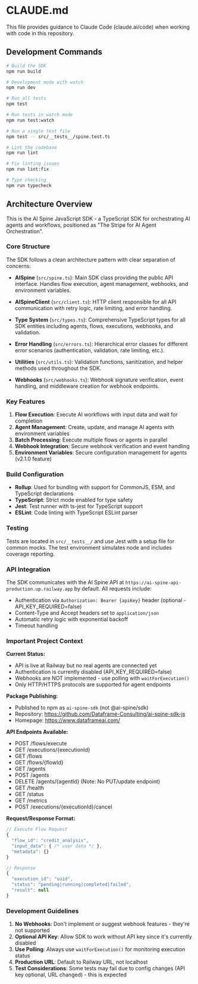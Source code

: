 # CLAUDE.md

This file provides guidance to Claude Code (claude.ai/code) when working with code in this repository.

## Development Commands

```bash
# Build the SDK
npm run build

# Development mode with watch
npm run dev

# Run all tests
npm test

# Run tests in watch mode
npm run test:watch

# Run a single test file
npm test -- src/__tests__/spine.test.ts

# Lint the codebase
npm run lint

# Fix linting issues
npm run lint:fix

# Type checking
npm run typecheck
```

## Architecture Overview

This is the AI Spine JavaScript SDK - a TypeScript SDK for orchestrating AI agents and workflows, positioned as "The Stripe for AI Agent Orchestration".

### Core Structure

The SDK follows a clean architecture pattern with clear separation of concerns:

- **AISpine** (`src/spine.ts`): Main SDK class providing the public API interface. Handles flow execution, agent management, webhooks, and environment variables.

- **AISpineClient** (`src/client.ts`): HTTP client responsible for all API communication with retry logic, rate limiting, and error handling.

- **Type System** (`src/types.ts`): Comprehensive TypeScript types for all SDK entities including agents, flows, executions, webhooks, and validation.

- **Error Handling** (`src/errors.ts`): Hierarchical error classes for different error scenarios (authentication, validation, rate limiting, etc.).

- **Utilities** (`src/utils.ts`): Validation functions, sanitization, and helper methods used throughout the SDK.

- **Webhooks** (`src/webhooks.ts`): Webhook signature verification, event handling, and middleware creation for webhook endpoints.

### Key Features

1. **Flow Execution**: Execute AI workflows with input data and wait for completion
2. **Agent Management**: Create, update, and manage AI agents with environment variables
3. **Batch Processing**: Execute multiple flows or agents in parallel
4. **Webhook Integration**: Secure webhook verification and event handling
5. **Environment Variables**: Secure configuration management for agents (v2.1.0 feature)

### Build Configuration

- **Rollup**: Used for bundling with support for CommonJS, ESM, and TypeScript declarations
- **TypeScript**: Strict mode enabled for type safety
- **Jest**: Test runner with ts-jest for TypeScript support
- **ESLint**: Code linting with TypeScript ESLint parser

### Testing

Tests are located in `src/__tests__/` and use Jest with a setup file for common mocks. The test environment simulates node and includes coverage reporting.

### API Integration

The SDK communicates with the AI Spine API at `https://ai-spine-api-production.up.railway.app` by default. All requests include:
- Authentication via `Authorization: Bearer {apiKey}` header (optional - API_KEY_REQUIRED=false)
- Content-Type and Accept headers set to `application/json`
- Automatic retry logic with exponential backoff
- Timeout handling

### Important Project Context

**Current Status:**
- API is live at Railway but no real agents are connected yet
- Authentication is currently disabled (API_KEY_REQUIRED=false)
- Webhooks are NOT implemented - use polling with `waitForExecution()`
- Only HTTP/HTTPS protocols are supported for agent endpoints

**Package Publishing:**
- Published to npm as `ai-spine-sdk` (not @ai-spine/sdk)
- Repository: https://github.com/Dataframe-Consulting/ai-spine-sdk-js
- Homepage: https://www.dataframeai.com/

**API Endpoints Available:**
- POST /flows/execute
- GET /executions/{executionId}
- GET /flows
- GET /flows/{flowId}
- GET /agents
- POST /agents
- DELETE /agents/{agentId} (Note: No PUT/update endpoint)
- GET /health
- GET /status
- GET /metrics
- POST /executions/{executionId}/cancel

**Request/Response Format:**
```javascript
// Execute Flow Request
{
  "flow_id": "credit_analysis",
  "input_data": { /* user data */ },
  "metadata": {}
}

// Response
{
  "execution_id": "uuid",
  "status": "pending|running|completed|failed",
  "result": null
}
```

### Development Guidelines

1. **No Webhooks**: Don't implement or suggest webhook features - they're not supported
2. **Optional API Key**: Allow SDK to work without API key since it's currently disabled
3. **Use Polling**: Always use `waitForExecution()` for monitoring execution status
4. **Production URL**: Default to Railway URL, not localhost
5. **Test Considerations**: Some tests may fail due to config changes (API key optional, URL changed) - this is expected